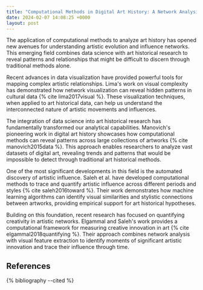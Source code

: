 ```yaml
---
title: "Computational Methods in Digital Art History: A Network Analysis Approach"
date: 2024-02-07 14:08:25 +0000
layout: post
---
```


The application of computational methods to analyze art history has opened new avenues for understanding artistic evolution and influence networks. This emerging field combines data science with art historical research to reveal patterns and relationships that might be difficult to discern through traditional methods alone.

Recent advances in data visualization have provided powerful tools for mapping complex artistic relationships. Lima's work on visual complexity has demonstrated how network visualization can reveal hidden patterns in cultural data {% cite lima2017visual %}. These visualization techniques, when applied to art historical data, can help us understand the interconnected nature of artistic movements and influences.

The integration of data science into art historical research has fundamentally transformed our analytical capabilities. Manovich's pioneering work in digital art history showcases how computational methods can reveal patterns across large collections of artworks {% cite manovich2015data %}. This approach enables researchers to analyze vast datasets of digital art, revealing trends and patterns that would be impossible to detect through traditional art historical methods.

One of the most significant developments in this field is the automated discovery of artistic influence. Saleh et al. have developed computational methods to trace and quantify artistic influence across different periods and styles {% cite saleh2016toward %}. Their work demonstrates how machine learning algorithms can identify visual similarities and stylistic connections between artworks, providing empirical support for art historical hypotheses.

Building on this foundation, recent research has focused on quantifying creativity in artistic networks. Elgammal and Saleh's work provides a computational framework for measuring creative innovation in art {% cite elgammal2018quantifying %}. Their approach combines network analysis with visual feature extraction to identify moments of significant artistic innovation and trace their influence through time.

## References

{% bibliography --cited %}

